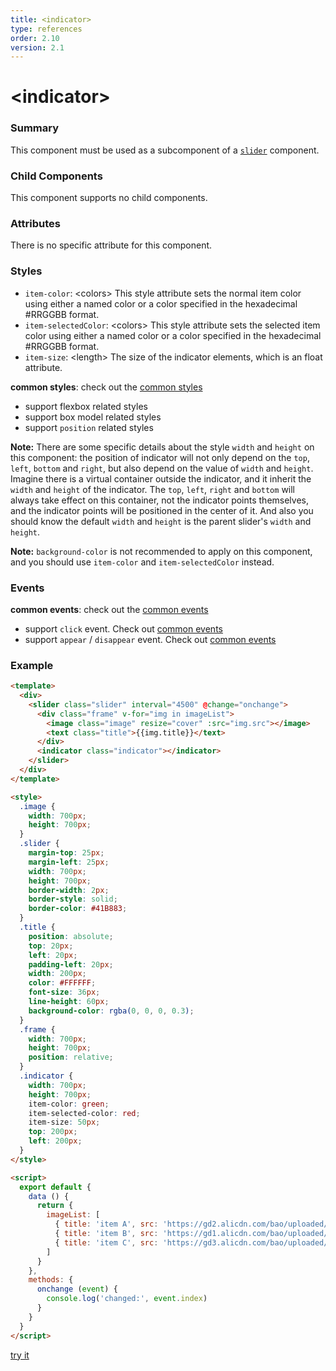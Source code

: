 ```yaml
---
title: <indicator>
type: references
order: 2.10
version: 2.1
---
```


# &lt;indicator&gt;

### Summary

This component must be used as a subcomponent of a [`slider`](./slider.html) component.

### Child Components

This component supports no child components.

### Attributes

There is no specific attribute for this component.

### Styles

- `item-color`: &lt;colors&gt; This style attribute sets the normal item color using either a named color or a color specified in the hexadecimal #RRGGBB format.
- `item-selectedColor`: &lt;colors&gt; This style attribute sets the selected item color using either a named color or a color specified in the hexadecimal #RRGGBB format.
- `item-size`: &lt;length&gt; The size of the indicator elements, which is an float attribute.

**common styles**: check out the [common styles](../common-style.html)

- support flexbox related styles
- support box model related styles
- support ``position`` related styles

**Note:** There are some specific details about the style `width` and `height` on this component: the position of indicator will not only depend on the `top`, `left`, `bottom` and `right`, but also depend on the value of `width` and `height`. Imagine there is a virtual container outside the indicator, and it inherit the `width` and `height` of the indicator. The `top`, `left`, `right` and `bottom` will always take effect on this container, not the indicator points themselves, and the indicator points will be positioned in the center of it. And also you should know the default `width` and `height` is the parent slider's `width` and `height`.

**Note:** `background-color` is not recommended to apply on this component, and you should use `item-color` and `item-selectedColor` instead.

### Events

**common events**: check out the [common events](../common-event.html)

- support `click` event. Check out [common events](../common-event.html)
- support `appear` / `disappear` event. Check out [common events](../common-event.html)

### Example

```html
<template>
  <div>
    <slider class="slider" interval="4500" @change="onchange">
      <div class="frame" v-for="img in imageList">
        <image class="image" resize="cover" :src="img.src"></image>
        <text class="title">{{img.title}}</text>
      </div>
      <indicator class="indicator"></indicator>
    </slider>
  </div>
</template>

<style>
  .image {
    width: 700px;
    height: 700px;
  }
  .slider {
    margin-top: 25px;
    margin-left: 25px;
    width: 700px;
    height: 700px;
    border-width: 2px;
    border-style: solid;
    border-color: #41B883;
  }
  .title {
    position: absolute;
    top: 20px;
    left: 20px;
    padding-left: 20px;
    width: 200px;
    color: #FFFFFF;
    font-size: 36px;
    line-height: 60px;
    background-color: rgba(0, 0, 0, 0.3);
  }
  .frame {
    width: 700px;
    height: 700px;
    position: relative;
  }
  .indicator {
    width: 700px;
    height: 700px;
    item-color: green;
    item-selected-color: red;
    item-size: 50px;
    top: 200px;
    left: 200px;
  }
</style>

<script>
  export default {
    data () {
      return {
        imageList: [
          { title: 'item A', src: 'https://gd2.alicdn.com/bao/uploaded/i2/T14H1LFwBcXXXXXXXX_!!0-item_pic.jpg'},
          { title: 'item B', src: 'https://gd1.alicdn.com/bao/uploaded/i1/TB1PXJCJFXXXXciXFXXXXXXXXXX_!!0-item_pic.jpg'},
          { title: 'item C', src: 'https://gd3.alicdn.com/bao/uploaded/i3/TB1x6hYLXXXXXazXVXXXXXXXXXX_!!0-item_pic.jpg'}
        ]
      }
    },
    methods: {
      onchange (event) {
        console.log('changed:', event.index)
      }
    }
  }
</script>
```

[try it](../../examples/indicator.html)